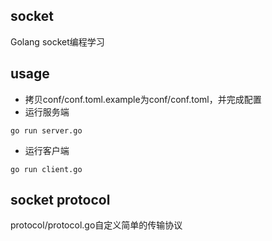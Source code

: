 ## socket
Golang socket编程学习

## usage
- 拷贝conf/conf.toml.example为conf/conf.toml，并完成配置
- 运行服务端
```
go run server.go
```
- 运行客户端
```
go run client.go
```

## socket protocol
protocol/protocol.go自定义简单的传输协议